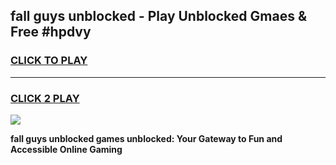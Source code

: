 
## fall guys unblocked - Play Unblocked Gmaes & Free #hpdvy
<h3>
<a href="https://news.freeplayer.one?title=fall_guys_unblocked&ref=03M">CLICK TO PLAY</a></h3>
<hr>

<h3>
<a href="https://news.freeplayer.one?title=fall_guys_unblocked&ref=03M">CLICK 2 PLAY</a>
  
</h3>

<a href="https://news.freeplayer.one?title=fall_guys_unblocked&ref=03M"><img src="https://clearcache.store/games.png"></a>


**fall guys unblocked games unblocked: Your Gateway to Fun and Accessible Online Gaming**
